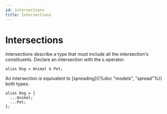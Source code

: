 ```yaml
---
id: intersections
title: Intersections
---
```


# Intersections

Intersections describe a type that must include all the intersection's constituents. Declare an intersection with the `&` operator.

```cadl
alias Dog = Animal & Pet;
```

An intersection is equivalent to [spreading]({%doc "models", "spread"%}) both types.

```cadl
alias Dog = {
  ...Animal;
  ...Pet;
};
```

